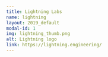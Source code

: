 ```yaml
---
title: Lightning Labs
name: lightning
layout: 2019_default
modal-id: 1
img: lightning_thumb.png
alt: Lightning logo
link: https://lightning.engineering/
---
```

